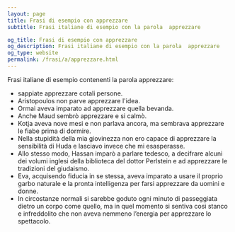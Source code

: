 ```yaml
---
layout: page
title: Frasi di esempio con apprezzare 
subtitle: Frasi italiane di esempio con la parola  apprezzare

og_title: Frasi di esempio con apprezzare 
og_description: Frasi italiane di esempio con la parola  apprezzare
og_type: website
permalink: /frasi/a/apprezzare.html
---
```


Frasi italiane di esempio contenenti la parola apprezzare:


- sappiate apprezzare cotali persone.
- Aristopoulos non parve apprezzare l'idea.
- Ormai aveva imparato ad apprezzare quella bevanda.
- Anche Maud sembrò apprezzare e si calmò.
- Kotja aveva nove mesi e non parlava ancora, ma sembrava apprezzare le fiabe prima di dormire.
- Nella stupidità della mia giovinezza non ero capace di apprezzare la sensibilità di Huda e lasciavo invece che mi esasperasse.
- Allo stesso modo, Hassan imparò a parlare tedesco, a decifrare alcuni dei volumi inglesi della biblioteca del dottor Perlstein e ad apprezzare le tradizioni del giudaismo.
- Eva, acquisendo fiducia in se stessa, aveva imparato a usare il proprio garbo naturale e la pronta intelligenza per farsi apprezzare da uomini e donne.
- In circostanze normali si sarebbe goduto ogni minuto di passeggiata dietro un corpo come quello, ma in quel momento si sentiva così stanco e infreddolito che non aveva nemmeno l’energia per apprezzare lo spettacolo.
